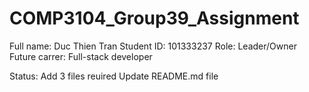 # COMP3104_Group39_Assignment

Full name: Duc Thien Tran
Student ID: 101333237
Role: Leader/Owner
Future carrer: Full-stack developer

Status:
Add 3 files reuired
Update README.md file
